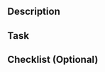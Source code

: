 ## Description

<!--- Describe your changes in detail -->

## Task

<!--- List of tasks to be completed -->

## Checklist (Optional)

<!--- List of checks to be considered -->
